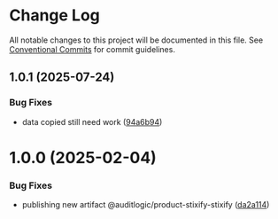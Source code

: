 # Change Log

All notable changes to this project will be documented in this file.
See [Conventional Commits](https://conventionalcommits.org) for commit guidelines.

## 1.0.1 (2025-07-24)


### Bug Fixes

* data copied still need work ([94a6b94](https://github.com/zerobias-org/product/commit/94a6b942fb0516367548599d739529536132755a))





# 1.0.0 (2025-02-04)


### Bug Fixes

* publishing new artifact @auditlogic/product-stixify-stixify ([da2a114](https://github.com/auditlogic/product/commit/da2a1144fc5cc313b5ad9aca86ab20d4cdbe956d))
